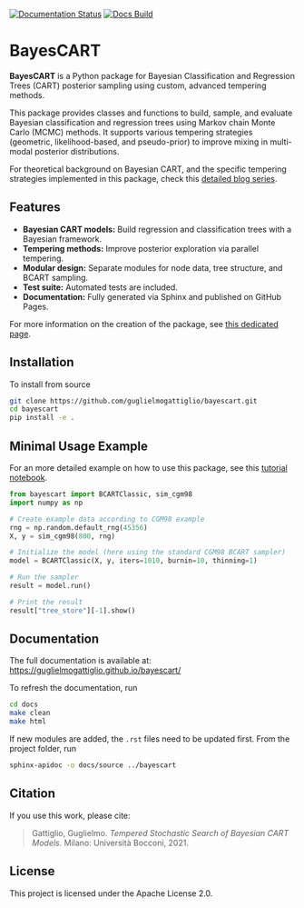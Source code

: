 [![Documentation Status](https://img.shields.io/badge/docs-online-blue.svg)](https://guglielmogattiglio.github.io/bayescart/)
[![Docs Build](https://github.com/guglielmogattiglio/bayescart/actions/workflows/docs.yml/badge.svg)](https://github.com/guglielmogattiglio/bayescart/actions/workflows/docs.yml)


# BayesCART

**BayesCART** is a Python package for Bayesian Classification and Regression Trees (CART) posterior sampling using custom, advanced tempering methods.

This package provides classes and functions to build, sample, and evaluate Bayesian
classification and regression trees using Markov chain Monte Carlo (MCMC) methods.
It supports various tempering strategies (geometric, likelihood-based, and pseudo-prior)
to improve mixing in multi-modal posterior distributions.

For theoretical background on Bayesian CART, and the specific tempering strategies implemented in this package, check this [detailed blog series](https://guglielmogattiglio.com/blog/bayesian-classification-and-regression-trees-theoretical-series).

## Features

- **Bayesian CART models:** Build regression and classification trees with a Bayesian framework.
- **Tempering methods:** Improve posterior exploration via parallel tempering.
- **Modular design:** Separate modules for node data, tree structure, and BCART sampling.
- **Test suite:** Automated tests are included.
- **Documentation:** Fully generated via Sphinx and published on GitHub Pages.


For more information on the creation of the package, see [this dedicated page](https://guglielmogattiglio.com/blog/bayescart-python-package/).






## Installation

To install from source

```bash
git clone https://github.com/guglielmogattiglio/bayescart.git
cd bayescart
pip install -e .
```

## Minimal Usage Example

For an more detailed example on how to use this package, see this [tutorial notebook](https://guglielmogattiglio.com/blog/using-bayescart-to-solve-cgm98).

```python
from bayescart import BCARTClassic, sim_cgm98
import numpy as np

# Create example data according to CGM98 example
rng = np.random.default_rng(45356)
X, y = sim_cgm98(800, rng)

# Initialize the model (here using the standard CGM98 BCART sampler)
model = BCARTClassic(X, y, iters=1010, burnin=10, thinning=1)

# Run the sampler
result = model.run()

# Print the result
result["tree_store"][-1].show()
```

## Documentation
The full documentation is available at: https://guglielmogattiglio.github.io/bayescart/

To refresh the documentation, run 
```bash
cd docs
make clean
make html
```

If new modules are added, the `.rst` files need to be updated first. From the project folder, run
```bash
sphinx-apidoc -o docs/source ../bayescart
```

## Citation

If you use this work, please cite:

> Gattiglio, Guglielmo. *Tempered Stochastic Search of Bayesian CART Models.* Milano: Università Bocconi, 2021. 

## License
This project is licensed under the Apache License 2.0.
